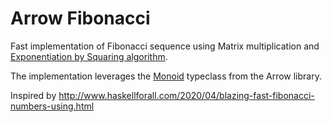 # Arrow Fibonacci

Fast implementation of Fibonacci sequence using Matrix multiplication and 
[Exponentiation by Squaring algorithm](https://en.wikipedia.org/wiki/Exponentiation_by_squaring).

The implementation leverages the [Monoid](https://arrow-kt.io/docs/0.10/arrow/typeclasses/monoid/) 
typeclass from the Arrow library.

Inspired by http://www.haskellforall.com/2020/04/blazing-fast-fibonacci-numbers-using.html
